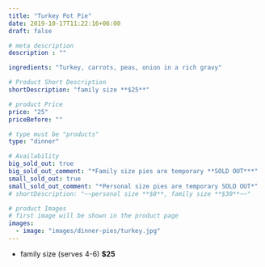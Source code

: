 ```yaml
---
title: "Turkey Pot Pie"
date: 2019-10-17T11:22:16+06:00
draft: false

# meta description
description : ""

ingredients: "Turkey, carrots, peas, onion in a rich gravy"

# Product Short Description
shortDescription: "family size **$25**"

# product Price
price: "25"
priceBefore: ""

# type must be "products"
type: "dinner"

# Availability
big_sold_out: true
big_sold_out_comment: "*Family size pies are temporary **SOLD OUT***"
small_sold_out: true
small_sold_out_comment: "*Personal size pies are temporary SOLD OUT*"
# shortDescription: "~~personal size **$8**, family size **$30**~~"

# product Images
# first image will be shown in the product page
images:
  - image: "images/dinner-pies/turkey.jpg"
---
```


- family size (serves 4-6) **$25**